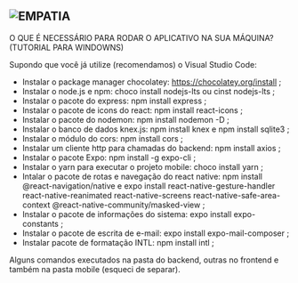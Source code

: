 ![EMPATIA](https://user-images.githubusercontent.com/51242246/82749560-56736800-9d80-11ea-9409-816f670f872b.jpg)
-----------------------------------------------------------------------------------

O QUE É NECESSÁRIO PARA RODAR O APLICATIVO NA SUA MÁQUINA? (TUTORIAL PARA WINDOWNS)

Supondo que você já utilize (recomendamos) o Visual Studio Code:

- Instalar o package manager chocolatey: https://chocolatey.org/install ;
- Instalar o node.js e npm: choco install nodejs-lts ou cinst nodejs-lts ;
- Instalar o pacote do express: npm install express ;
- Instalar o pacote de icons do react: npm install react-icons ;
- Instalar o pacote do nodemon: npm install nodemon -D ;
- Instalar o banco de dados knex.js: npm install knex e npm install sqlite3 ;
- Instalar o módulo do cors: npm install cors ;
- Instalar um cliente http para chamadas do backend: npm install axios ;
- Instalar o pacote Expo: npm install -g expo-cli ;
- Instalar o yarn para executar o projeto mobile: choco install yarn ;
- Intalar o pacote de rotas e navegação do react native: npm install @react-navigation/native e expo install react-native-gesture-handler react-native-reanimated react-native-screens react-native-safe-area-context @react-native-community/masked-view ;
- Instalar o pacote de informações do sistema: expo install expo-constants ;
- Instalar o pacote de escrita de e-mail: expo install expo-mail-composer ;
- Instalar pacote de formatação INTL: npm install intl ;

Alguns comandos executados na pasta do backend, outras no frontend e também na pasta mobile (esqueci de separar).
